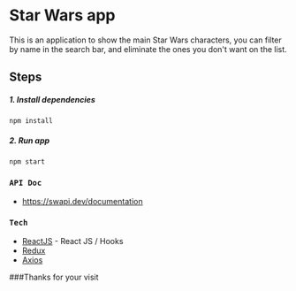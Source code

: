 # Star Wars app
This is an application to show the main Star Wars characters, you can filter by name in the search bar, and eliminate the ones you don't want on the list.

## Steps
##### 1. Install dependencies
`npm install`
##### 2. Run app
`npm start`

### `API Doc`
* https://swapi.dev/documentation

### `Tech`

* [ReactJS](https://reactjs.org/) - React JS / Hooks
* [Redux](https://redux.js.org/)
* [Axios](https://www.npmjs.com/package/axios)

###Thanks for your visit